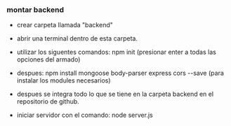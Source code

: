 ### montar backend
- crear carpeta llamada "backend"
- abrir una terminal dentro de esta carpeta.

- utilizar los siguentes comandos:
  npm init
(presionar enter a todas las opciones del armado)
- despues:
  npm install mongoose body-parser express cors --save 
(para instalar los modules necesarios)
- despues se integra todo lo que se tiene en la carpeta backend en el repositorio de github.
- iniciar servidor con el comando: node server.js

